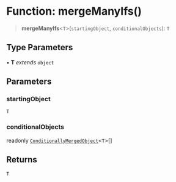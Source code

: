 # Function: mergeManyIfs()

> **mergeManyIfs**\<`T`\>(`startingObject`, `conditionalObjects`): `T`

## Type Parameters

• **T** *extends* `object`

## Parameters

### startingObject

`T`

### conditionalObjects

readonly [`ConditionallyMergedObject`](../type-aliases/ConditionallyMergedObject.md)\<`T`\>[]

## Returns

`T`
